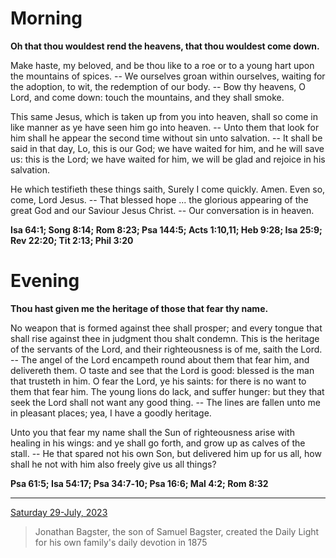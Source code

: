 # Morning

**Oh that thou wouldest rend the heavens, that thou wouldest come down.**
 
Make haste, my beloved, and be thou like to a roe or to a young hart upon the mountains of spices. -- We ourselves groan within ourselves, waiting for the adoption, to wit, the redemption of our body. -- Bow thy heavens, O Lord, and come down: touch the mountains, and they shall smoke.
 
This same Jesus, which is taken up from you into heaven, shall so come in like manner as ye have seen him go into heaven. -- Unto them that look for him shall he appear the second time without sin unto salvation. -- It shall be said in that day, Lo, this is our God; we have waited for him, and he will save us: this is the Lord; we have waited for him, we will be glad and rejoice in his salvation.
 
He which testifieth these things saith, Surely I come quickly. Amen. Even so, come, Lord Jesus. -- That blessed hope ... the glorious appearing of the great God and our Saviour Jesus Christ. -- Our conversation is in heaven.  

**Isa 64:1; Song 8:14; Rom 8:23; Psa 144:5; Acts 1:10,11; Heb 9:28; Isa 25:9; Rev 22:20; Tit 2:13; Phil 3:20**

# Evening

**Thou hast given me the heritage of those that fear thy name.**
 
No weapon that is formed against thee shall prosper; and every tongue that shall rise against thee in judgment thou shalt condemn. This is the heritage of the servants of the Lord, and their righteousness is of me, saith the Lord. -- The angel of the Lord encampeth round about them that fear him, and delivereth them. O taste and see that the Lord is good: blessed is the man that trusteth in him. O fear the Lord, ye his saints: for there is no want to them that fear him. The young lions do lack, and suffer hunger: but they that seek the Lord shall not want any good thing. -- The lines are fallen unto me in pleasant places; yea, I have a goodly heritage.
 
Unto you that fear my name shall the Sun of righteousness arise with healing in his wings: and ye shall go forth, and grow up as calves of the stall. -- He that spared not his own Son, but delivered him up for us all, how shall he not with him also freely give us all things?  

**Psa 61:5; Isa 54:17; Psa 34:7‑10; Psa 16:6; Mal 4:2; Rom 8:32**

---

[Saturday 29-July, 2023](https://t.me/s/daily_light)

> Jonathan Bagster, the son of Samuel Bagster, created the Daily Light for his own family's daily devotion in 1875

